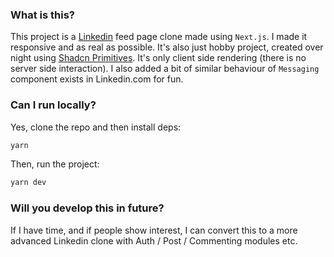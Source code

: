 ### What is this?

This project is a [Linkedin](https://www.linkedin.com/feed/) feed page clone made using `Next.js`. I made it responsive and as real as possible. It's also just hobby project, created over night using [Shadcn Primitives](https://github.com/ozgurrgul/shadcn-primitives). It's only client side rendering (there is no server side interaction). I also added a bit of similar behaviour of `Messaging` component exists in Linkedin.com for fun.

### Can I run locally?

Yes, clone the repo and then install deps:

``` bash
yarn
```

Then, run the project:

``` bash
yarn dev
```

### Will you develop this in future?

If I have time, and if people show interest, I can convert this to a more advanced Linkedin clone with Auth / Post / Commenting modules etc.